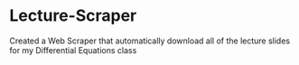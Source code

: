 # Lecture-Scraper



Created a Web Scraper that automatically download all of the lecture slides for my Differential Equations class 
